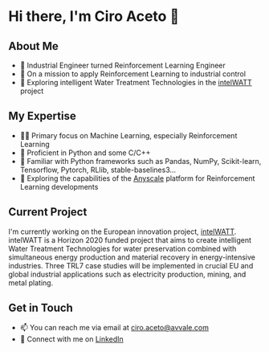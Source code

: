 # Hi there, I'm Ciro Aceto 👋

## About Me
- 💼 Industrial Engineer turned Reinforcement Learning Engineer
- 🌱 On a mission to apply Reinforcement Learning to industrial control
- 🔬 Exploring intelligent Water Treatment Technologies in the [intelWATT](https://intelwatt.eu/) project

## My Expertise
- 👨‍💻 Primary focus on Machine Learning, especially Reinforcement Learning
- 🐍 Proficient in Python and some C/C++
- 🧰 Familiar with Python frameworks such as Pandas, NumPy, Scikit-learn, Tensorflow, Pytorch, RLlib, stable-baselines3...
- 🚀 Exploring the capabilities of the [Anyscale](https://www.anyscale.com/) platform for Reinforcement Learning developments

## Current Project
I'm currently working on the European innovation project, [intelWATT](https://intelwatt.eu/). intelWATT is a Horizon 2020 funded project that aims to create intelligent Water Treatment Technologies for water preservation combined with simultaneous energy production and material recovery in energy-intensive industries. Three TRL7 case studies will be implemented in crucial EU and global industrial applications such as electricity production, mining, and metal plating.

## Get in Touch
- 📫 You can reach me via email at [ciro.aceto@avvale.com](mailto:ciro.aceto@avvale.com)
- 💼 Connect with me on [LinkedIn](https://www.linkedin.com/in/cironavarroaceto/)

